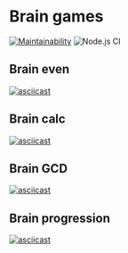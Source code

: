 # Brain games

[![Maintainability](https://api.codeclimate.com/v1/badges/9fa0252a42e5beb24a9f/maintainability)](https://codeclimate.com/github/sunsetninja/backend-project-lvl1/maintainability)
![Node.js CI](https://github.com/sunsetninja/backend-project-lvl1/workflows/Node.js%20CI/badge.svg?branch=master)

## Brain even

[![asciicast](https://asciinema.org/a/oV26PnmHppRJYn8vopBGlo27p.svg)](https://asciinema.org/a/oV26PnmHppRJYn8vopBGlo27p)

## Brain calc

[![asciicast](https://asciinema.org/a/AAFxirRD78ZyA0cCxb5QGGVLg.svg)](https://asciinema.org/a/AAFxirRD78ZyA0cCxb5QGGVLg)

## Brain GCD

[![asciicast](https://asciinema.org/a/bQEH7bJrgjmtrv7lGilbRX2mJ.svg)](https://asciinema.org/a/bQEH7bJrgjmtrv7lGilbRX2mJ)

## Brain progression

[![asciicast](https://asciinema.org/a/DSX8JPb5ZRX9MGsV6mt6iWh0B.svg)](https://asciinema.org/a/DSX8JPb5ZRX9MGsV6mt6iWh0B)
